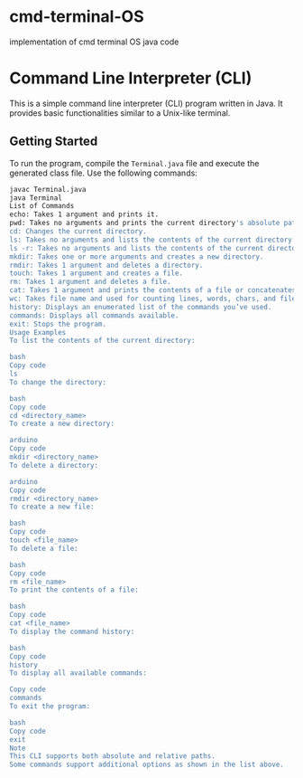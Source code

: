 # cmd-terminal-OS
implementation of cmd terminal OS  java code
# Command Line Interpreter (CLI)

This is a simple command line interpreter (CLI) program written in Java. It provides basic functionalities similar to a Unix-like terminal.

## Getting Started

To run the program, compile the `Terminal.java` file and execute the generated class file. Use the following commands:

```bash
javac Terminal.java
java Terminal
List of Commands
echo: Takes 1 argument and prints it.
pwd: Takes no arguments and prints the current directory's absolute path.
cd: Changes the current directory.
ls: Takes no arguments and lists the contents of the current directory sorted alphabetically.
ls -r: Takes no arguments and lists the contents of the current directory in reverse order.
mkdir: Takes one or more arguments and creates a new directory.
rmdir: Takes 1 argument and deletes a directory.
touch: Takes 1 argument and creates a file.
rm: Takes 1 argument and deletes a file.
cat: Takes 1 argument and prints the contents of a file or concatenates the contents of two files and prints them.
wc: Takes file name and used for counting lines, words, chars, and filename.
history: Displays an enumerated list of the commands you’ve used.
commands: Displays all commands available.
exit: Stops the program.
Usage Examples
To list the contents of the current directory:

bash
Copy code
ls
To change the directory:

bash
Copy code
cd <directory_name>
To create a new directory:

arduino
Copy code
mkdir <directory_name>
To delete a directory:

arduino
Copy code
rmdir <directory_name>
To create a new file:

bash
Copy code
touch <file_name>
To delete a file:

bash
Copy code
rm <file_name>
To print the contents of a file:

bash
Copy code
cat <file_name>
To display the command history:

bash
Copy code
history
To display all available commands:

Copy code
commands
To exit the program:

bash
Copy code
exit
Note
This CLI supports both absolute and relative paths.
Some commands support additional options as shown in the list above.
